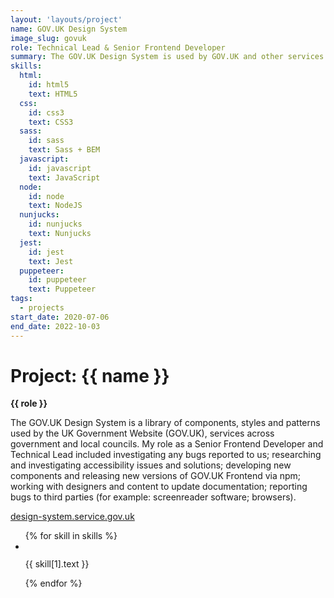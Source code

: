 ```yaml
---
layout: 'layouts/project'
name: GOV.UK Design System
image_slug: govuk
role: Technical Lead & Senior Frontend Developer
summary: The GOV.UK Design System is used by GOV.UK and other services across government.
skills:
  html:
    id: html5
    text: HTML5
  css:
    id: css3
    text: CSS3
  sass:
    id: sass
    text: Sass + BEM
  javascript:
    id: javascript
    text: JavaScript
  node:
    id: node
    text: NodeJS
  nunjucks:
    id: nunjucks
    text: Nunjucks
  jest:
    id: jest
    text: Jest
  puppeteer:
    id: puppeteer
    text: Puppeteer
tags:
  - projects
start_date: 2020-07-06
end_date: 2022-10-03
---
```


# Project: {{ name }}

<strong>{{ role }}</strong>

The GOV.UK Design System is a library of components, styles and patterns used by the UK Government Website (GOV.UK), services across government and local councils. My role as a Senior Frontend Developer and Technical Lead included investigating any bugs reported to us; researching and investigating accessibility issues and solutions; developing new components and releasing new versions of GOV.UK Frontend via npm; working with designers and content to update documentation; reporting bugs to third parties (for example: screenreader software; browsers).

<a href="https://design-system.service.gov.uk">design-system.service.gov.uk</a>

<ul class="project__skill-list" aria-label="Uses the following technologies">
  {% for skill in skills %}
  <li class="project__skill-item">
    <img class="project__skill-icon" src="/assets/skill-icons/{{ skill[1].id }}.svg" alt="" role="presentation">
    <p class="project__skill-text">{{ skill[1].text }}</p>
  </li>
  {% endfor %}
</ul>

<div class="project-images">
  <img class="project-image project-image--multiple" src="/assets/project-images/govuk-design-system.png" alt="" role="presentation">
  <img class="project-image project-image--multiple" src="/assets/project-images/govuk-design-system2.png" alt="" role="presentation">
</div>

